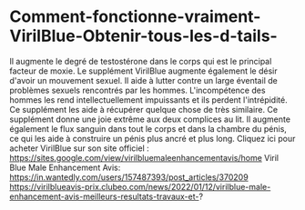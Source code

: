 # Comment-fonctionne-vraiment-VirilBlue-Obtenir-tous-les-d-tails-
Il augmente le degré de testostérone dans le corps qui est le principal facteur de moxie. Le supplément VirilBlue augmente également le désir d'avoir un mouvement sexuel. Il aide à lutter contre un large éventail de problèmes sexuels rencontrés par les hommes. L'incompétence des hommes les rend intellectuellement impuissants et ils perdent l'intrépidité. Ce supplément les aide à récupérer quelque chose de très similaire. Ce supplément donne une joie extrême aux deux complices au lit. Il augmente également le flux sanguin dans tout le corps et dans la chambre du pénis, ce qui les aide à construire un pénis plus ancré et plus long. Cliquez ici pour acheter VirilBlue sur son site officiel : https://sites.google.com/view/virilbluemaleenhancementavis/home  Viril Blue Male Enhancement Avis: https://in.wantedly.com/users/157487393/post_articles/370209  https://virilblueavis-prix.clubeo.com/news/2022/01/12/virilblue-male-enhancement-avis-meilleurs-resultats-travaux-et-?
